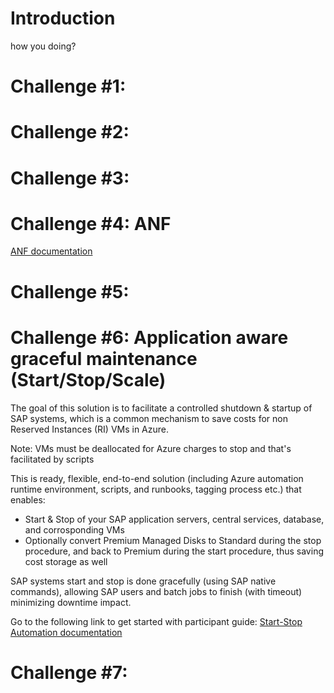 # Introduction

how you doing?


# Challenge #1:  
# Challenge #2: 
# Challenge #3: 
# Challenge #4: ANF

[ANF documentation](https://github.com/Microsoft-SAPonAzure-OpenHack/Learning-the-OpenHack-Way/tree/main/04-ANF)

# Challenge #5: 

# Challenge #6: Application aware graceful maintenance (Start/Stop/Scale)

The goal of this solution is to facilitate a controlled shutdown & startup of SAP systems, which is a common mechanism to save costs for non Reserved Instances (RI) VMs in Azure.

Note: VMs must be deallocated for Azure charges to stop and that's facilitated by scripts

This is ready, flexible, end-to-end solution (including Azure automation runtime environment, scripts, and runbooks, tagging process etc.) that enables:

- Start & Stop of your SAP application servers, central services, database, and corrosponding VMs
- Optionally convert Premium Managed Disks to Standard during the stop procedure, and back to Premium during the start procedure, thus saving cost storage as well  

SAP systems start and stop is done gracefully (using SAP native commands), allowing SAP users and batch jobs to finish (with timeout) minimizing downtime impact.  

Go to the following link to get started with participant guide: [Start-Stop Automation documentation](https://github.com/Microsoft-SAPonAzure-OpenHack/SAPOH/blob/main/06-Start-Stop-Automation)

# Challenge #7: 
